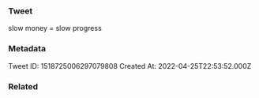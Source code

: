 ### Tweet
slow money = slow progress

### Metadata
Tweet ID: 1518725006297079808
Created At: 2022-04-25T22:53:52.000Z

### Related

